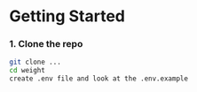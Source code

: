 # Getting Started

### 1. Clone the repo

```bash
git clone ...
cd weight
create .env file and look at the .env.example